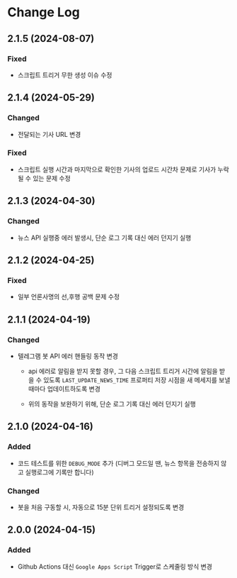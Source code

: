 # Change Log

## 2.1.5 (2024-08-07)

### Fixed

- 스크립트 트리거 무한 생성 이슈 수정

## 2.1.4 (2024-05-29)

### Changed

- 전달되는 기사 URL 변경

### Fixed

- 스크립트 실행 시간과 마지막으로 확인한 기사의 업로드 시간차 문제로 기사가 누락될 수 있는 문제 수정

## 2.1.3 (2024-04-30)

### Changed

- 뉴스 API 실행중 에러 발생시, 단순 로그 기록 대신 에러 던지기 실행

## 2.1.2 (2024-04-25)

### Fixed

- 일부 언론사명의 선,후행 공백 문제 수정

## 2.1.1 (2024-04-19)

### Changed

- 텔레그램 봇 API 에러 핸들링 동작 변경

  - api 에러로 알림을 받지 못할 경우, 그 다음 스크립트 트리거 시간에 알림을 받을 수 있도록 `LAST_UPDATE_NEWS_TIME` 프로퍼티 저장 시점을 새 메세지를 보낼 때마다 업데이트하도록 변경

  - 위의 동작을 보완하기 위해, 단순 로그 기록 대신 에러 던지기 실행

## 2.1.0 (2024-04-16)

### Added

- 코드 테스트를 위한 `DEBUG_MODE` 추가 (디버그 모드일 땐, 뉴스 항목을 전송하지 않고 실행로그에 기록만 합니다)

### Changed

- 봇을 처음 구동할 시, 자동으로 15분 단위 트리거 설정되도록 변경

## 2.0.0 (2024-04-15)

### Added

- Github Actions 대신 `Google Apps Script` Trigger로 스케줄링 방식 변경
